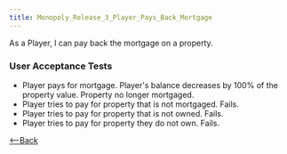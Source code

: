 ```yaml
---
title: Monopoly_Release_3_Player_Pays_Back_Mortgage
---
```

As a Player, I can pay back the mortgage on a property.

### User Acceptance Tests
* Player pays for mortgage. Player's balance decreases by 100% of the property value. Property no longer mortgaged.
* Player tries to pay for property that is not mortgaged. Fails.
* Player tries to pay for property that is not owned. Fails.
* Player tries to pay for property they do not own. Fails.

[<--Back](Monopoly_Release_3_User_Stories)